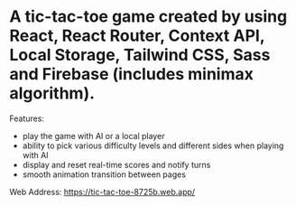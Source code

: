 # A tic-tac-toe game created by using React, React Router, Context API, Local Storage, Tailwind CSS, Sass and Firebase (includes minimax algorithm).

Features:
- play the game with AI or a local player
- ability to pick various difficulty levels and different sides when playing with AI
- display and reset real-time scores and notify turns
- smooth animation transition between pages

Web Address: https://tic-tac-toe-8725b.web.app/
